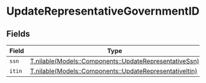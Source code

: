 # UpdateRepresentativeGovernmentID


## Fields

| Field                                                                                                      | Type                                                                                                       | Required                                                                                                   | Description                                                                                                |
| ---------------------------------------------------------------------------------------------------------- | ---------------------------------------------------------------------------------------------------------- | ---------------------------------------------------------------------------------------------------------- | ---------------------------------------------------------------------------------------------------------- |
| `ssn`                                                                                                      | [T.nilable(Models::Components::UpdateRepresentativeSsn)](../../models/shared/updaterepresentativessn.md)   | :heavy_minus_sign:                                                                                         | N/A                                                                                                        |
| `itin`                                                                                                     | [T.nilable(Models::Components::UpdateRepresentativeItin)](../../models/shared/updaterepresentativeitin.md) | :heavy_minus_sign:                                                                                         | N/A                                                                                                        |